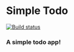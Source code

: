 # Simple Todo
[![Build status](https://build.appcenter.ms/v0.1/apps/e37ca980-6376-4b55-96cf-c1d9e5b99d21/branches/master/badge)](https://appcenter.ms)

### A simple todo app!